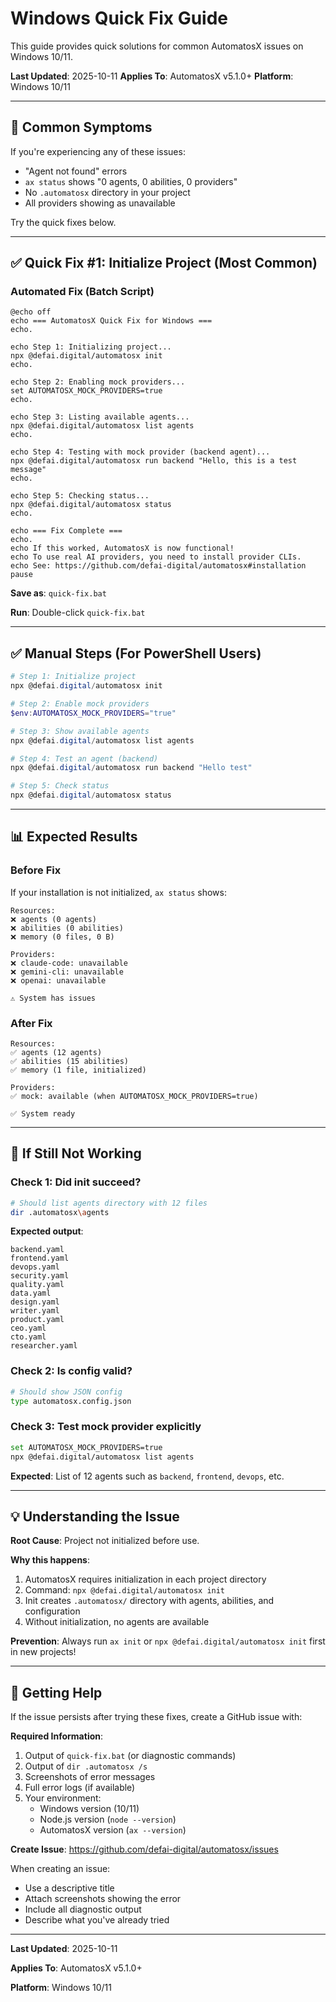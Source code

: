 # Windows Quick Fix Guide

This guide provides quick solutions for common AutomatosX issues on Windows 10/11.

**Last Updated**: 2025-10-11
**Applies To**: AutomatosX v5.1.0+
**Platform**: Windows 10/11

---

## 🚨 Common Symptoms

If you're experiencing any of these issues:
- "Agent not found" errors
- `ax status` shows "0 agents, 0 abilities, 0 providers"
- No `.automatosx` directory in your project
- All providers showing as unavailable

Try the quick fixes below.

---

## ✅ Quick Fix #1: Initialize Project (Most Common)

### Automated Fix (Batch Script)

```batch
@echo off
echo === AutomatosX Quick Fix for Windows ===
echo.

echo Step 1: Initializing project...
npx @defai.digital/automatosx init
echo.

echo Step 2: Enabling mock providers...
set AUTOMATOSX_MOCK_PROVIDERS=true
echo.

echo Step 3: Listing available agents...
npx @defai.digital/automatosx list agents
echo.

echo Step 4: Testing with mock provider (backend agent)...
npx @defai.digital/automatosx run backend "Hello, this is a test message"
echo.

echo Step 5: Checking status...
npx @defai.digital/automatosx status
echo.

echo === Fix Complete ===
echo.
echo If this worked, AutomatosX is now functional!
echo To use real AI providers, you need to install provider CLIs.
echo See: https://github.com/defai-digital/automatosx#installation
pause
```

**Save as**: `quick-fix.bat`

**Run**: Double-click `quick-fix.bat`

---

## ✅ Manual Steps (For PowerShell Users)

```powershell
# Step 1: Initialize project
npx @defai.digital/automatosx init

# Step 2: Enable mock providers
$env:AUTOMATOSX_MOCK_PROVIDERS="true"

# Step 3: Show available agents
npx @defai.digital/automatosx list agents

# Step 4: Test an agent (backend)
npx @defai.digital/automatosx run backend "Hello test"

# Step 5: Check status
npx @defai.digital/automatosx status
```

---

## 📊 Expected Results

### Before Fix

If your installation is not initialized, `ax status` shows:

```text
Resources:
❌ agents (0 agents)
❌ abilities (0 abilities)
❌ memory (0 files, 0 B)

Providers:
❌ claude-code: unavailable
❌ gemini-cli: unavailable
❌ openai: unavailable

⚠️ System has issues
```

### After Fix

```text
Resources:
✅ agents (12 agents)
✅ abilities (15 abilities)
✅ memory (1 file, initialized)

Providers:
✅ mock: available (when AUTOMATOSX_MOCK_PROVIDERS=true)

✅ System ready
```

---

## 🔧 If Still Not Working

### Check 1: Did init succeed?

```bash
# Should list agents directory with 12 files
dir .automatosx\agents
```

**Expected output**:

```text
backend.yaml
frontend.yaml
devops.yaml
security.yaml
quality.yaml
data.yaml
design.yaml
writer.yaml
product.yaml
ceo.yaml
cto.yaml
researcher.yaml
```

### Check 2: Is config valid?

```bash
# Should show JSON config
type automatosx.config.json
```

### Check 3: Test mock provider explicitly

```bash
set AUTOMATOSX_MOCK_PROVIDERS=true
npx @defai.digital/automatosx list agents
```

**Expected**: List of 12 agents such as `backend`, `frontend`, `devops`, etc.

---

## 💡 Understanding the Issue

**Root Cause**: Project not initialized before use.

**Why this happens**:

1. AutomatosX requires initialization in each project directory
2. Command: `npx @defai.digital/automatosx init`
3. Init creates `.automatosx/` directory with agents, abilities, and configuration
4. Without initialization, no agents are available

**Prevention**: Always run `ax init` or `npx @defai.digital/automatosx init` first in new projects!

---

## 📱 Getting Help

If the issue persists after trying these fixes, create a GitHub issue with:

**Required Information**:
1. Output of `quick-fix.bat` (or diagnostic commands)
2. Output of `dir .automatosx /s`
3. Screenshots of error messages
4. Full error logs (if available)
5. Your environment:
   - Windows version (10/11)
   - Node.js version (`node --version`)
   - AutomatosX version (`ax --version`)

**Create Issue**: <https://github.com/defai-digital/automatosx/issues>

When creating an issue:
- Use a descriptive title
- Attach screenshots showing the error
- Include all diagnostic output
- Describe what you've already tried

---

**Last Updated**: 2025-10-11

**Applies To**: AutomatosX v5.1.0+

**Platform**: Windows 10/11

